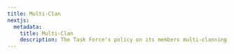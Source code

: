 ```yaml
---
title: Multi-Clan
nextjs:
  metadata:
    title: Multi-Clan
    description: The Task Force's policy on its members multi-clanning.
---
```

